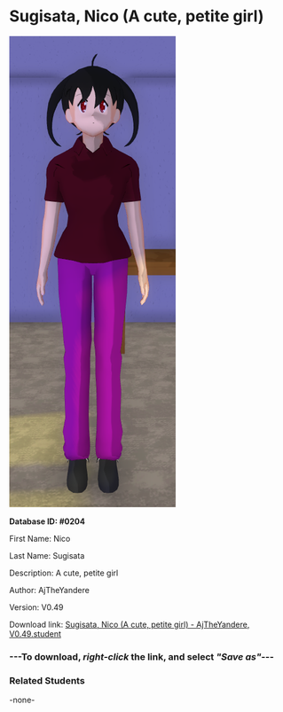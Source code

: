 # Sugisata, Nico (A cute, petite girl)

<img src="../../Files/Images/Sugisata, Nico (A cute, petite girl).png" title="Sugisata, Nico (A cute, petite girl) - AjTheYandere, V0.49">

**Database ID: #0204**

First Name: Nico

Last Name: Sugisata

Description: A cute, petite girl

Author: AjTheYandere

Version: V0.49

Download link: <a href="https://raw.githubusercontent.com/Arbiter1223/Daigaku-Gurashi-Custom-Students/master/Files/Student%20Files/Sugisata%2C%20Nico%20(A%20cute%2C%20petite%20girl)%20-%20AjTheYandere%2C%20V0.49.student">Sugisata, Nico (A cute, petite girl) - AjTheYandere, V0.49.student</a>

### ---**To download, _right-click_ the link, and select _"Save as"_**---

### Related Students

-none-
